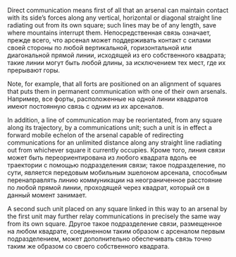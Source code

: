 
Direct communication means first of all that an arsenal can maintain contact with its side’s forces along any vertical, horizontal or diagonal straight line radiating out from its own square; such lines may be of any length, save where mountains interrupt them.
Непосредственная связь означает, прежде всего, что арсенал может поддерживать контакт с силами своей стороны по любой вертикальной, горизонтальной или диагональной прямой линии, исходящей из его собственного квадрата; такие линии могут быть любой длины, за исключением тех мест, где их прерывают горы.

Note, for example, that all forts are positioned on an alignment of squares that puts them in permanent communication with one of their own arsenals.
Например, все форты, расположенные на одной линии квадратов имеют постоянную связь с одним из их арсеналов.

In addition, a line of communication may be reorientated, from any square along its trajectory, by a communications unit; such a unit is in effect a forward mobile echelon of the arsenal capable of redirecting communications for an unlimited distance along any straight line radiating out from whichever square it currently occupies.
Кроме того, линия связи может быть переориентирована из любого квадрата вдоль ее траектории с помощью подразделения связи; такое подразделение, по сути, является передовым мобильным эшелоном арсенала, способным перенаправлять линию коммуникации на неограниченное расстояние по любой прямой линии, проходящей через квадрат, который он в данный момент занимает.

A second such unit placed on any square linked in this way to an arsenal by the first unit may further relay communications in precisely the same way from its own square.
Другое такое подразделение связи, размещенное на любом квадрате, соединенном таким образом с арсеналом первым подразделением, может дополнительно обеспечивать связь точно таким же образом со своего собственного квадрата.